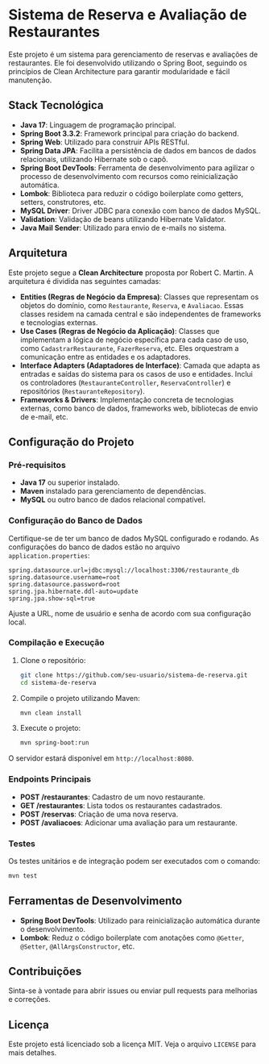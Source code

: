 # Sistema de Reserva e Avaliação de Restaurantes

Este projeto é um sistema para gerenciamento de reservas e avaliações de restaurantes. Ele foi desenvolvido utilizando o Spring Boot, seguindo os princípios de Clean Architecture para garantir modularidade e fácil manutenção.

## Stack Tecnológica

- **Java 17**: Linguagem de programação principal.
- **Spring Boot 3.3.2**: Framework principal para criação do backend.
- **Spring Web**: Utilizado para construir APIs RESTful.
- **Spring Data JPA**: Facilita a persistência de dados em bancos de dados relacionais, utilizando Hibernate sob o capô.
- **Spring Boot DevTools**: Ferramenta de desenvolvimento para agilizar o processo de desenvolvimento com recursos como reinicialização automática.
- **Lombok**: Biblioteca para reduzir o código boilerplate como getters, setters, construtores, etc.
- **MySQL Driver**: Driver JDBC para conexão com banco de dados MySQL.
- **Validation**: Validação de beans utilizando Hibernate Validator.
- **Java Mail Sender**: Utilizado para envio de e-mails no sistema.

## Arquitetura

Este projeto segue a **Clean Architecture** proposta por Robert C. Martin. A arquitetura é dividida nas seguintes camadas:

- **Entities (Regras de Negócio da Empresa)**: Classes que representam os objetos do domínio, como `Restaurante`, `Reserva`, e `Avaliacao`. Essas classes residem na camada central e são independentes de frameworks e tecnologias externas.
- **Use Cases (Regras de Negócio da Aplicação)**: Classes que implementam a lógica de negócio específica para cada caso de uso, como `CadastrarRestaurante`, `FazerReserva`, etc. Eles orquestram a comunicação entre as entidades e os adaptadores.
- **Interface Adapters (Adaptadores de Interface)**: Camada que adapta as entradas e saídas do sistema para os casos de uso e entidades. Inclui os controladores (`RestauranteController`, `ReservaController`) e repositórios (`RestauranteRepository`).
- **Frameworks & Drivers**: Implementação concreta de tecnologias externas, como banco de dados, frameworks web, bibliotecas de envio de e-mail, etc.

## Configuração do Projeto

### Pré-requisitos

- **Java 17** ou superior instalado.
- **Maven** instalado para gerenciamento de dependências.
- **MySQL** ou outro banco de dados relacional compatível.

### Configuração do Banco de Dados

Certifique-se de ter um banco de dados MySQL configurado e rodando. As configurações do banco de dados estão no arquivo `application.properties`:

```properties
spring.datasource.url=jdbc:mysql://localhost:3306/restaurante_db
spring.datasource.username=root
spring.datasource.password=root
spring.jpa.hibernate.ddl-auto=update
spring.jpa.show-sql=true
```

Ajuste a URL, nome de usuário e senha de acordo com sua configuração local.

### Compilação e Execução

1. Clone o repositório:
   ```bash
   git clone https://github.com/seu-usuario/sistema-de-reserva.git
   cd sistema-de-reserva
   ```

2. Compile o projeto utilizando Maven:
   ```bash
   mvn clean install
   ```

3. Execute o projeto:
   ```bash
   mvn spring-boot:run
   ```

O servidor estará disponível em `http://localhost:8080`.

### Endpoints Principais

- **POST /restaurantes**: Cadastro de um novo restaurante.
- **GET /restaurantes**: Lista todos os restaurantes cadastrados.
- **POST /reservas**: Criação de uma nova reserva.
- **POST /avaliacoes**: Adicionar uma avaliação para um restaurante.

### Testes

Os testes unitários e de integração podem ser executados com o comando:

```bash
mvn test
```

## Ferramentas de Desenvolvimento

- **Spring Boot DevTools**: Utilizado para reinicialização automática durante o desenvolvimento.
- **Lombok**: Reduz o código boilerplate com anotações como `@Getter`, `@Setter`, `@AllArgsConstructor`, etc.

## Contribuições

Sinta-se à vontade para abrir issues ou enviar pull requests para melhorias e correções.

## Licença

Este projeto está licenciado sob a licença MIT. Veja o arquivo `LICENSE` para mais detalhes.
